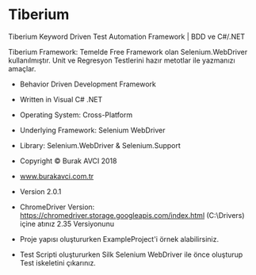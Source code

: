# Tiberium
Tiberium Keyword Driven Test Automation Framework | BDD ve C#/.NET

Tiberium Framework: Temelde Free Framework olan Selenium.WebDriver kullanılmıştır. Unit ve Regresyon Testlerini hazır metotlar ile yazmanızı amaçlar.

* Behavior Driven Development Framework

* Written in Visual C# .NET

* Operating System: Cross-Platform

* Underlying Framework: Selenium WebDriver

* Library: Selenium.WebDriver & Selenium.Support

* Copyright © Burak AVCI 2018

* www.burakavci.com.tr

* Version 2.0.1

* ChromeDriver Version: https://chromedriver.storage.googleapis.com/index.html (C:\Drivers) içine atınız 2.35 Versiyonunu

* Proje yapısı oluştururken ExampleProject'i örnek alabilirsiniz.

* Test Scripti oluştururken Silk Selenium WebDriver ile önce oluşturup Test iskeletini çıkarınız.

